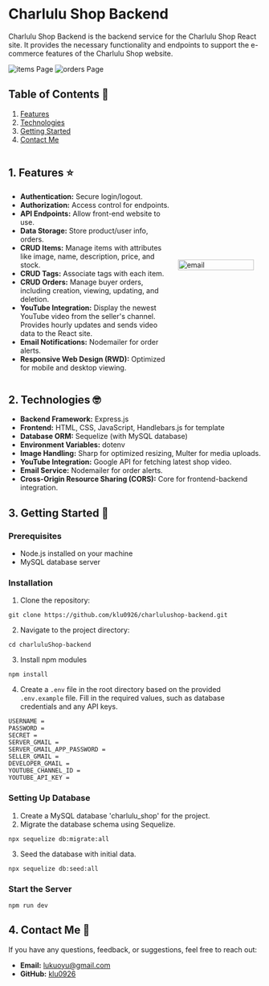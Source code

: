 # Charlulu Shop Backend

Charlulu Shop Backend is the backend service for the Charlulu Shop React site. It provides the necessary functionality and endpoints to support the e-commerce features of the Charlulu Shop website.


![items Page](https://charlulu-shop-546c2a4689b9.herokuapp.com/readme/readme-items.png)
![orders Page](https://charlulu-shop-546c2a4689b9.herokuapp.com/readme/readme-orders.png)


## Table of Contents 📖

1. [Features](#1-features-%EF%B8%8F)
2. [Technologies](#2-technologies-)
3. [Getting Started](#3-getting-started-)
4. [Contact Me](#4-contact-me-)


<div style="display: flex; align-items:center; gap: 2%" >

<div style="width: 65%">

## 1. Features ⭐️

- **Authentication:** Secure login/logout.
- **Authorization:** Access control for endpoints.
- **API Endpoints:** Allow front-end website to use.
- **Data Storage:** Store product/user info, orders.
- **CRUD Items:** Manage items with attributes like image, name, description, price, and stock.
- **CRUD Tags:** Associate tags with each item.
- **CRUD Orders:** Manage buyer orders, including creation, viewing, updating, and deletion.
- **YouTube Integration:** Display the newest YouTube video from the seller's channel. Provides hourly updates and sends video data to the React site.
- **Email Notifications:** Nodemailer for order alerts.
- **Responsive Web Design (RWD):** Optimized for mobile and desktop viewing.
</div>

<div style="width: 30%; float:right ">
    <img src="https://charlulu-shop-546c2a4689b9.herokuapp.com/readme/readme-email.png" alt="email" width="100%" />
</div>
</div>



## 2. Technologies 🤓

- **Backend Framework:** Express.js
- **Frontend:** HTML, CSS, JavaScript, Handlebars.js for template
- **Database ORM:** Sequelize (with MySQL database)
- **Environment Variables:** dotenv
- **Image Handling:** Sharp for optimized resizing, Multer for media uploads.
- **YouTube Integration:** Google API for fetching latest shop video.
- **Email Service:** Nodemailer for order alerts.
- **Cross-Origin Resource Sharing (CORS):** Core for frontend-backend integration.


## 3. Getting Started 🚀

### Prerequisites

- Node.js installed on your machine
- MySQL database server

### Installation

1. Clone the repository:
```
git clone https://github.com/klu0926/charlulushop-backend.git
```

2. Navigate to the project directory:
```
cd charluluShop-backend
```

3. Install npm modules
```
npm install
```
4. Create a `.env` file in the root directory based on the provided `.env.example` file. Fill in the required values, such as database credentials and any API keys.
```
USERNAME = 
PASSWORD = 
SECRET = 
SERVER_GMAIL = 
SERVER_GMAIL_APP_PASSWORD = 
SELLER_GMAIL = 
DEVELOPER_GMAIL = 
YOUTUBE_CHANNEL_ID = 
YOUTUBE_API_KEY = 
```

### Setting Up Database
1. Create a MySQL database 'charlulu_shop' for the project.
2. Migrate the database schema using Sequelize.
```
npx sequelize db:migrate:all
```
3. Seed the database with initial data.
```
npx sequelize db:seed:all
```

### Start the Server
```
npm run dev
```

## 4. Contact Me 👋
If you have any questions, feedback, or suggestions, feel free to reach out:

- **Email:** [lukuoyu@gmail.com](mailto:your.email@example.com)
- **GitHub:** [klu0926](https://github.com/klu0926)